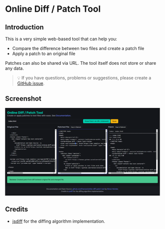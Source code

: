 # Online Diff / Patch Tool

## Introduction

This is a very simple web-based tool that can help you:

* Compare the difference between two files and create a patch file 
* Apply a patch to an original file

Patches can also be shared via URL. 
The tool itself does not store or share any data.

> 💡 If you have questions, problems or suggestions, please create a [GitHub issue](https://github.com/Fannon/online-diff-patch-tool/issues).

## Screenshot

![Screenshot](assets/screenshot.png "Screenshot")

## Credits

* [jsdiff](https://github.com/kpdecker/jsdiff#readme) for the diffing algorithm implementation.